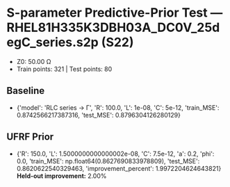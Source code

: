 # S-parameter Predictive-Prior Test — RHEL81H335K3DBH03A_DC0V_25degC_series.s2p (S22)
- Z0: 50.00 Ω
- Train points: 321  |  Test points: 80

## Baseline
- {'model': 'RLC series -> Γ', 'R': 100.0, 'L': 1e-08, 'C': 5e-12, 'train_MSE': 0.8742566217387316, 'test_MSE': 0.8796304126280129}

## UFRF Prior
- {'R': 150.0, 'L': 1.5000000000000002e-08, 'C': 7.5e-12, 'a': 0.2, 'phi': 0.0, 'train_MSE': np.float64(0.8627690833978809), 'test_MSE': 0.8620622540329463, 'improvement_percent': 1.9972204624643821}
**Held-out improvement:** 2.00%